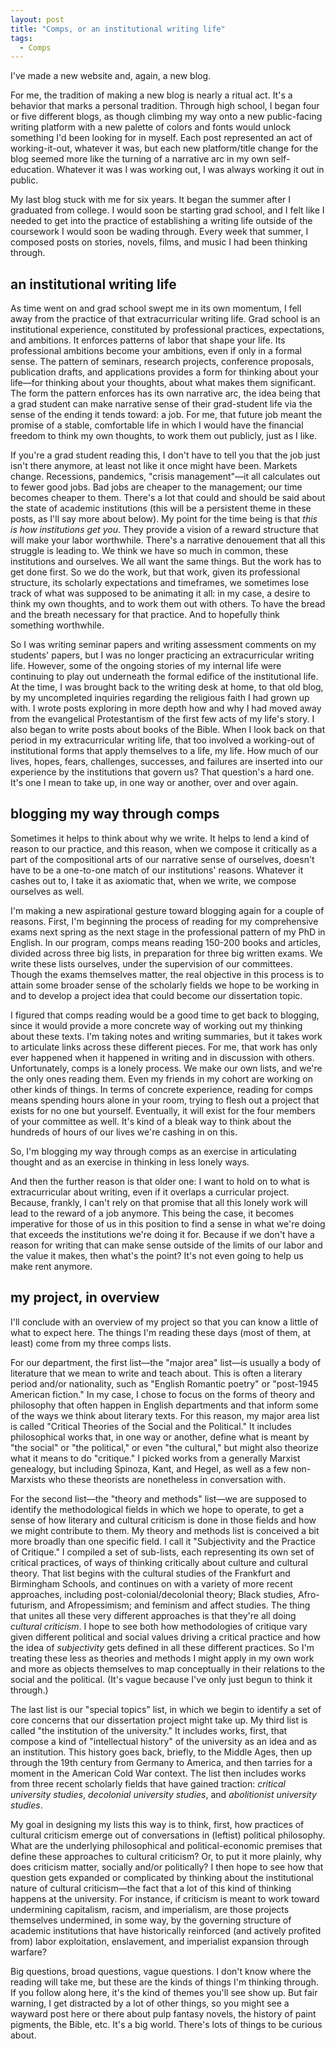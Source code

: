 ```yaml
---
layout: post
title: "Comps, or an institutional writing life"
tags:
  - Comps
---
```


I've made a new website and, again, a new blog.

For me, the tradition of making a new blog is nearly a ritual act. It's a behavior that marks a personal tradition. Through high school, I began four or five different blogs, as though climbing my way onto a new public-facing writing platform with a new palette of colors and fonts would unlock something I'd been looking for in myself. Each post represented an act of working-it-out, whatever it was, but each new platform/title change for the blog seemed more like the turning of a narrative arc in my own self-education. Whatever it was I was working out, I was always working it out in public.

My last blog stuck with me for six years. It began the summer after I graduated from college. I would soon be starting grad school, and I felt like I needed to get into the practice of establishing a writing life outside of the coursework I would soon be wading through. Every week that summer, I composed posts on stories, novels, films, and music I had been thinking through.

## an institutional writing life

As time went on and grad school swept me in its own momentum, I fell away from the practice of that extracurricular writing life. Grad school is an institutional experience, constituted by professional practices, expectations, and ambitions. It enforces patterns of labor that shape your life. Its professional ambitions become your ambitions, even if only in a formal sense. The pattern of seminars, research projects, conference proposals, publication drafts, and applications provides a form for thinking about your life—for thinking about your thoughts, about what makes them significant. The form the pattern enforces has its own narrative arc, the idea being that a grad student can make narrative sense of their grad-student life via the sense of the ending it tends toward: a job. For me, that future job meant the promise of a stable, comfortable life in which I would have the financial freedom to think my own thoughts, to work them out publicly, just as I like.

If you're a grad student reading this, I don't have to tell you that the job just isn't there anymore, at least not like it once might have been. Markets change. Recessions, pandemics, "crisis management"—it all calculates out to fewer good jobs. Bad jobs are cheaper to the management; our time becomes cheaper to them. There's a lot that could and should be said about the state of academic institutions (this will be a persistent theme in these posts, as I'll say more about below). My point for the time being is that *this is how institutions get you*. They provide a vision of a reward structure that will make your labor worthwhile. There's a narrative denouement that all this struggle is leading to. We think we have so much in common, these institutions and ourselves. We all want the same things. But the work has to get done first. So we do the work, but that work, given its professional structure, its scholarly expectations and timeframes, we sometimes lose track of what was supposed to be animating it all: in my case, a desire to think my own thoughts, and to work them out with others. To have the bread and the breath necessary for that practice. And to hopefully think something worthwhile.

So I was writing seminar papers and writing assessment comments on my students' papers, but I was no longer practicing an extracurricular writing life. However, some of the ongoing stories of my internal life were continuing to play out underneath the formal edifice of the institutional life. At the time, I was brought back to the writing desk at home, to that old blog, by my uncompleted inquiries regarding the religious faith I had grown up with. I wrote posts exploring in more depth how and why I had moved away from the evangelical Protestantism of the first few acts of my life's story. I also began to write posts about books of the Bible. When I look back on that period in my extracurricular writing life, that too involved a working-out of institutional forms that apply themselves to a life, my life. How much of our lives, hopes, fears, challenges, successes, and failures are inserted into our experience by the institutions that govern us? That question's a hard one. It's one I mean to take up, in one way or another, over and over again.

## blogging my way through comps

Sometimes it helps to think about why we write. It helps to lend a kind of reason to our practice, and this reason, when we compose it critically as a part of the compositional arts of our narrative sense of ourselves, doesn't have to be a one-to-one match of our institutions' reasons. Whatever it cashes out to, I take it as axiomatic that, when we write, we compose ourselves as well.

I'm making a new aspirational gesture toward blogging again for a couple of reasons. First, I'm beginning the process of reading for my comprehensive exams next spring as the next stage in the professional pattern of my PhD in English. In our program, comps means reading 150-200 books and articles, divided across three big lists, in preparation for three big written exams. We write these lists ourselves, under the supervision of our committees. Though the exams themselves matter, the real objective in this process is to attain some broader sense of the scholarly fields we hope to be working in and to develop a project idea that could become our dissertation topic.

I figured that comps reading would be a good time to get back to blogging, since it would provide a more concrete way of working out my thinking about these texts. I'm taking notes and writing summaries, but it takes work to articulate links across these different pieces. For me, that work has only ever happened when it happened in writing and in discussion with others. Unfortunately, comps is a lonely process. We make our own lists, and we're the only ones reading them. Even my friends in my cohort are working on other kinds of things. In terms of concrete experience, reading for comps means spending hours alone in your room, trying to flesh out a project that exists for no one but yourself. Eventually, it will exist for the four members of your committee as well. It's kind of a bleak way to think about the hundreds of hours of our lives we're cashing in on this.

So, I'm blogging my way through comps as an exercise in articulating thought and as an exercise in thinking in less lonely ways.

And then the further reason is that older one: I want to hold on to what is extracurricular about writing, even if it overlaps a curricular project. Because, frankly, I can't rely on that promise that all this lonely work will lead to the reward of a job anymore. This being the case, it becomes imperative for those of us in this position to find a sense in what we're doing that exceeds the institutions we're doing it for. Because if we don't have a reason for writing that can make sense outside of the limits of our labor and the value it makes, then what's the point? It's not even going to help us make rent anymore.

## my project, in overview

I'll conclude with an overview of my project so that you can know a little of what to expect here. The things I'm reading these days (most of them, at least) come from my three comps lists.

For our department, the first list—the "major area" list—is usually a body of literature that we mean to write and teach about. This is often a literary period and/or nationality, such as "English Romantic poetry" or "post-1945 American fiction." In my case, I chose to focus on the forms of theory and philosophy that often happen in English departments and that inform some of the ways we think about literary texts. For this reason, my major area list is called "Critical Theories of the Social and the Political." It includes philosophical works that, in one way or another, define what is meant by "the social" or "the political," or even "the cultural," but might also theorize what it means to do "critique." I picked works from a generally Marxist genealogy, but including Spinoza, Kant, and Hegel, as well as a few non-Marxists who these theorists are nonetheless in conversation with. 

For the second list—the "theory and methods" list—we are supposed to identify the methodological fields in which we hope to operate, to get a sense of how literary and cultural criticism is done in those fields and how we might contribute to them. My theory and methods list is conceived a bit more broadly than one specific field. I call it "Subjectivity and the Practice of Critique." I compiled a set of sub-lists, each representing its own set of critical practices, of ways of thinking critically about culture and cultural theory. That list begins with the cultural studies of the Frankfurt and Birmingham Schools, and continues on with a variety of more recent approaches, including post-colonial/decolonial theory; Black studies, Afro-futurism, and Afropessimism; and feminism and affect studies. The thing that unites all these very different approaches is that they're all doing *cultural criticism*. I hope to see both how methodologies of critique vary given different political and social values driving a critical practice and how the idea of *subjectivity* gets defined in all these different practices. So I'm treating these less as theories and methods I might apply in my own work and more as objects themselves to map conceptually in their relations to the social and the political. (It's vague because I've only just begun to think it through.)

The last list is our "special topics" list, in which we begin to identify a set of core concerns that our dissertation project might take up. My third list is called "the institution of the university." It includes works, first, that compose a kind of "intellectual history" of the university as an idea and as an institution. This history goes back, briefly, to the Middle Ages, then up through the 19th century from Germany to America, and then tarries for a moment in the American Cold War context. The list then includes works from three recent scholarly fields that have gained traction: *critical university studies*, *decolonial university studies*, and *abolitionist university studies*.

My goal in designing my lists this way is to think, first, how practices of cultural criticism emerge out of conversations in (leftist) political philosophy. What are the underlying philosophical and political-economic premises that define these approaches to cultural criticism? Or, to put it more plainly, why does criticism matter, socially and/or politically? I then hope to see how that question gets expanded or complicated by thinking about the institutional nature of cultural criticism—the fact that a lot of this kind of thinking happens at the university. For instance, if criticism is meant to work toward undermining capitalism, racism, and imperialism, are those projects themselves undermined, in some way, by the governing structure of academic institutions that have historically reinforced (and actively profited from) labor exploitation, enslavement, and imperialist expansion through warfare?

Big questions, broad questions, vague questions. I don't know where the reading will take me, but these are the kinds of things I'm thinking through. If you follow along here, it's the kind of themes you'll see show up. But fair warning, I get distracted by a lot of other things, so you might see a wayward post here or there about pulp fantasy novels, the history of paint pigments, the Bible, etc. It's a big world. There's lots of things to be curious about.